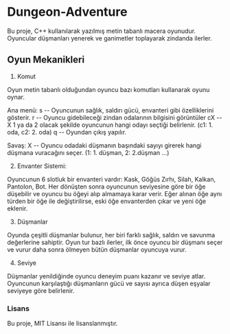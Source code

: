 # Dungeon-Adventure

Bu proje, C++ kullanılarak yazılmış metin tabanlı macera oyunudur. Oyuncular düşmanları yenerek ve ganimetler toplayarak zindanda ilerler.

## Oyun Mekanikleri

1. Komut

Oyun metin tabanlı olduğundan oyuncu bazı komutları kullanarak oyunu oynar.

Ana menü:
s -- Oyuncunun sağlık, saldırı gücü, envanteri gibi özelliklerini gösterir.
r -- Oyuncu gidebileceği zindan odalarının bilgisini görüntüler
cX -- X 1 ya da 2 olacak şekilde oyuncunun hangi odayı seçtiği belirlenir. (c1: 1. oda, c2: 2. oda)
q -- Oyundan çıkış yapılır.

Savaş:
X -- Oyuncu odadaki düşmanın başındaki sayıyı girerek hangi düşmana vuracağını seçer. (1: 1. düşman, 2: 2.düşman ...)
 
2. Envanter Sistemi:

Oyuncunun 6 slotluk bir envanteri vardır: Kask, Göğüs Zırhı, Silah, Kalkan, Pantolon, Bot.
Her dönüşten sonra oyuncunun seviyesine göre bir öğe düşebilir ve oyuncu bu öğeyi alıp almamaya karar verir.
Eğer alınan öğe aynı türden bir öğe ile değiştirilirse, eski öğe envanterden çıkar ve yeni öğe eklenir.

3. Düşmanlar

Oyunda çeşitli düşmanlar bulunur, her biri farklı sağlık, saldırı ve savunma değerlerine sahiptir.
Oyun tur bazlı ilerler, ilk önce oyuncu bir düşmanı seçer ve vurur daha sonra ölmeyen bütün düşmanlar oyuncuya vurur.

4. Seviye

Düşmanlar yenildiğinde oyuncu deneyim puanı kazanır ve seviye atlar.
Oyuncunun karşılaştığı düşmanların gücü ve sayısı ayrıca düşen eşyalar seviyeye göre belirlenir.

### Lisans

Bu proje, MIT Lisansı ile lisanslanmıştır.